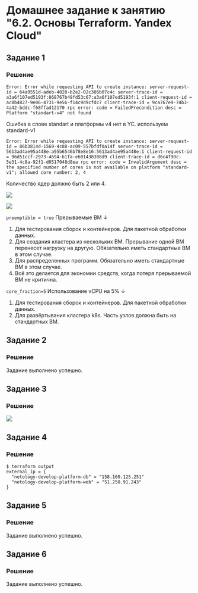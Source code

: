 # Домашнее задание к занятию "6.2. Основы Terraform. Yandex Cloud"

## Задание 1
### Решение

```Error: Error while requesting API to create instance: server-request-id = 64a9551d-adeb-4020-b2e2-02c386b07c4c server-trace-id = a3a6f107ed5193f:868767b49fd53c67:a3a6f107ed5193f:1 client-request-id = ac0b4827-9e06-4731-9e56-f14c9d9cfdc7 client-trace-id = 9ca767e9-74b3-4a42-bddc-f68ffad12170 rpc error: code = FailedPrecondition desc = Platform "standart-v4" not found```

Ошибка в слове standart и платформы v4 нет в YC. используем standard-v1

```Error: Error while requesting API to create instance: server-request-id = 86b3814d-1569-4c88-ac09-557bfdf0a14f server-trace-id = 5613ad4ae95a448e:a95b6546b78e8e16:5613ad4ae95a448e:1 client-request-id = 96d51ccf-2973-4694-b1fa-e601438308d9 client-trace-id = d6c4f90c-5e31-4c8a-92f1-d0517048d8ea rpc error: code = InvalidArgument desc = the specified number of cores is not available on platform "standard-v1"; allowed core number: 2, 4```

Количество ядер должно быть 2 или 4.

![](./img/yc.png)

![](./img/ubuntu.png)

`preemptible = true` Прерываемые ВМ ↓
1. Для тестирования сборок и контейнеров. Для пакетной обработки данных. 
2. Для создания кластера из нескольких ВМ. Прерывание одной ВМ перенесет нагрузку на другую. Обязательно иметь стандартные ВМ в этом случае.
3. Для распределенных программ. Обязательно иметь стандартные ВМ в этом случае.
4. Всё это делается для экономии средств, когда потеря прерываемой ВМ не критична.

`core_fraction=5` Использование vCPU на 5% ↓
1. Для тестирования сборок и контейнеров. Для пакетной обработки данных. 
2. Для развёртывания кластера k8s. Часть узлов должна быть на стандартных ВМ.

## Задание 2
### Решение
Задание выполнено успешно.

## Задание 3
### Решение
![](./img/vms.png)

## Задание 4
### Решение
```
$ terraform output 
external_ip = {
  "netology-develop-platform-db" = "158.160.125.251"
  "netology-develop-platform-web" = "51.250.91.243"
}
```
## Задание 5
### Решение
Задание выполнено успешно.

## Задание 6
### Решение
Задание выполнено успешно.